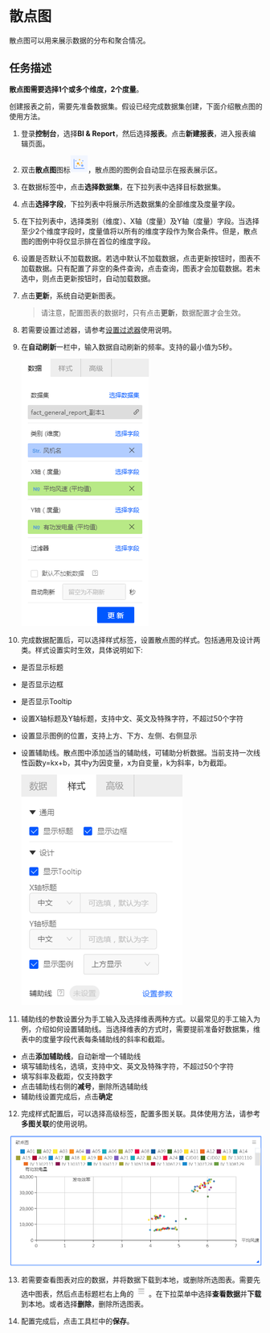 # 散点图

散点图可以用来展示数据的分布和聚合情况。

## 任务描述

**散点图需要选择1个或多个维度，2个度量**。

创建报表之前，需要先准备数据集。假设已经完成数据集创建，下面介绍散点图的使用方法。

1. 登录**控制台**，选择**BI & Report**，然后选择**报表**。点击**新建报表**，进入报表编辑页面。

2. 双击**散点图**图标![scatter_icon](../media/scatter_icon.png)，散点图的图例会自动显示在报表展示区。

3. 在数据标签中，点击**选择数据集**，在下拉列表中选择目标数据集。

4. 点击**选择字段**，下拉列表中将展示所选数据集的全部维度及度量字段。

5. 在下拉列表中，选择类别（维度）、X轴（度量）及Y轴（度量）字段。当选择至少2个维度字段时，度量值将以所有的维度字段作为聚合条件。但是，散点图的图例中将仅显示排在首位的维度字段。

6. 设置是否默认不加载数据。若选中默认不加载数据，点击更新按钮时，图表不加载数据。只有配置了非空的条件查询，点击查询，图表才会加载数据。若未选中，则点击更新按钮时，自动加载数据。

7. 点击**更新**，系统自动更新图表。

   > 请注意，配置图表的数据时，只有点击**更新**，数据配置才会生效。

8. 若需要设置过滤器，请参考[设置过滤器](filter)使用说明。

9. 在**自动刷新**一栏中，输入数据自动刷新的频率。支持的最小值为5秒。

   ![scatter_data](../media/scatter_data.png)

10. 完成数据配置后，可以选择样式标签，设置散点图的样式。包括通用及设计两类。样式设置实时生效，具体说明如下:

  - 是否显示标题

  - 是否显示边框

  - 是否显示Tooltip

  - 设置X轴标题及Y轴标题，支持中文、英文及特殊字符，不超过50个字符

  - 设置显示图例的位置，支持上方、下方、左侧、右侧显示

  - 设置辅助线。散点图中添加适当的辅助线，可辅助分析数据。当前支持一次线性函数y=kx+b，其中y为因变量，x为自变量，k为斜率，b为截距。

    ![scatter_style](../media/scatter_style.png)

11. 辅助线的参数设置分为手工输入及选择维表两种方式。以最常见的手工输入为例，介绍如何设置辅助线。当选择维表的方式时，需要提前准备好数据集，维表中的度量字段代表每条辅助线的斜率和截距。

   - 点击**添加辅助线**，自动新增一个辅助线
   - 填写辅助线名，选填，支持中文、英文及特殊字符，不超过50个字符
   - 填写斜率及截距，仅支持数字
   - 点击辅助线右侧的**减号**，删除所选辅助线
   - 辅助线设置完成后，点击**确定**

12. 完成样式配置后，可以选择高级标签，配置多图关联。具体使用方法，请参考**多图关联**的使用说明。

   ![scatter_legend](../media/scatter_legend.png)

13. 若需要查看图表对应的数据，并将数据下载到本地，或删除所选图表。需要先选中图表，然后点击标题栏右上角的![chart_spread](../media/chart_spread.png)。在下拉菜单中选择**查看数据**并**下载**到本地。或者选择**删除**，删除所选图表。

14. 配置完成后，点击工具栏中的**保存**。
